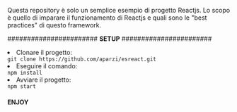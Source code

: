 Questa repository è solo un semplice esempio di progetto Reactjs. Lo scopo è quello di imparare il funzionamento di Reactjs e quali sono le "best practices" di questo framework.

####################### <b>SETUP</b> #######################
<li>Clonare il progetto: </li><code>git clone https://github.com/aparzi/esreact.git</code>
<li>Eseguire il comando: </li><code>npm install</code>
<li>Avviare il progetto: </li><code>npm start</code>

#### <b>ENJOY</b>
